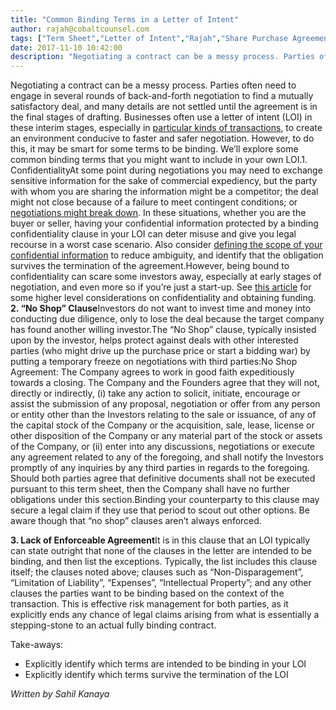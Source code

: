 ```yaml
---
title: "Common Binding Terms in a Letter of Intent"
author: rajah@cobaltcounsel.com
tags: ["Term Sheet","Letter of Intent","Rajah","Share Purchase Agreement","Investor Term Sheet","Memorandum of Understanding"]
date: 2017-11-10 10:42:00
description: "Negotiating a contract can be a messy process. Parties often need to engage in several rounds of back-and-forth negotiation to find a mutually satisfactory deal, and many details are not settled until..."
---
```


Negotiating a contract can be a messy process. Parties often need to engage in several rounds of back-and-forth negotiation to find a mutually satisfactory deal, and many details are not settled until the agreement is in the final stages of drafting. Businesses often use a letter of intent (LOI) in these interim stages, especially in [particular kinds of transactions](https://blog.clausehound.com/legal-tips-and-tricks-deal-negotiations-using-an-loimou/), to create an environment conducive to faster and safer negotiation. However, to do this, it may be smart for some terms to be binding. We’ll explore some common binding terms that you might want to include in your own LOI.1. ConfidentialityAt some point during negotiations you may need to exchange sensitive information for the sake of commercial expediency, but the party with whom you are sharing the information might be a competitor; the deal might not close because of a failure to meet contingent conditions; or [negotiations might break down](https://blog.clausehound.com/nda-before-negotiations-broken-down-negotiations-equal-leaks-of-confidential-information/). In these situations, whether you are the buyer or seller, having your confidential information protected by a binding confidentiality clause in your LOI can deter misuse and give you legal recourse in a worst case scenario. Also consider [defining the scope of your confidential information](https://blog.clausehound.com/the-scope-of-your-confidential-information/) to reduce ambiguity, and identify that the obligation survives the termination of the agreement.However, being bound to confidentiality can scare some investors away, especially at early stages of negotiation, and even more so if you’re just a start-up. See [this article](https://blog.clausehound.com/should-i-ask-potential-investors-to-sign-an-nda-before-pitching-my-idea/) for some higher level considerations on confidentiality and obtaining funding.
**2. “No Shop” Clause**Investors do not want to invest time and money into conducting due diligence, only to lose the deal because the target company has found another willing investor.The “No Shop” clause, typically insisted upon by the investor, helps protect against deals with other interested parties (who might drive up the purchase price or start a bidding war) by putting a temporary freeze on negotiations with third parties:No Shop Agreement:  The Company agrees to work in good faith expeditiously towards a closing.  The Company and the Founders agree that they will not, directly or indirectly, (i) take any action to solicit, initiate, encourage or assist the submission of any proposal, negotiation or offer from any person or entity other than the Investors relating to the sale or issuance, of any of the capital stock of the Company or the acquisition, sale, lease, license or other disposition of the Company or any material part of the stock or assets of the Company, or (ii) enter into any discussions, negotiations or execute any agreement related to any of the foregoing, and shall notify the Investors promptly of any inquiries by any third parties in regards to the foregoing.  Should both parties agree that definitive documents shall not be executed pursuant to this term sheet, then the Company shall have no further obligations under this section.Binding your counterparty to this clause may secure a legal claim if they use that period to scout out other options. Be aware though that “no shop” clauses aren’t always enforced.

**3. Lack of Enforceable Agreement**It is in this clause that an LOI typically can state outright that none of the clauses in the letter are intended to be binding, and then list the exceptions. Typically, the list includes this clause itself; the clauses noted above; clauses such as “Non-Disparagement”, “Limitation of Liability”, “Expenses”, “Intellectual Property”; and any other clauses the parties want to be binding based on the context of the transaction. This is effective risk management for both parties, as it explicitly ends any chance of legal claims arising from what is essentially a stepping-stone to an actual fully binding contract.

 

Take-aways: 
- Explicitly identify which terms are intended to be binding in your LOI
- Explicitly identify which terms survive the termination of the LOI

*Written by Sahil Kanaya*